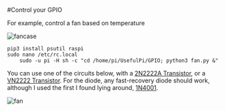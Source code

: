 #Control your GPIO

For example, control a fan based on temperature

![fancase](https://cdn.itead.cc/media/catalog/product/cache/1/image/9df78eab33525d08d6e5fb8d27136e95/t/r/transparent_acrylic_case_cooling_fan_for_raspberry_pi_3_2_b-1.jpg)

    pip3 install psutil raspi
    sudo nano /etc/rc.local
        sudo -u pi -H sh -c "cd /home/pi/UsefulPi/GPIO; python3 fan.py &"
        

You can use one of the circuits below, with a [2N2222A Transistor](http://web.mit.edu/6.101/www/reference/2N2222A.pdf), or a [VN2222 Transistor](https://www.mouser.com/ds/2/268/VN2222-1181471.pdf). For the diode, any fast-recovery diode should work, although I used the first I found lying around, [1N4001](https://www.diodes.com/assets/Datasheets/ds28002.pdf).

![fan](https://user-images.githubusercontent.com/9117323/36357487-8f6cb4d2-14f6-11e8-8f86-0c9446cbec01.png)
